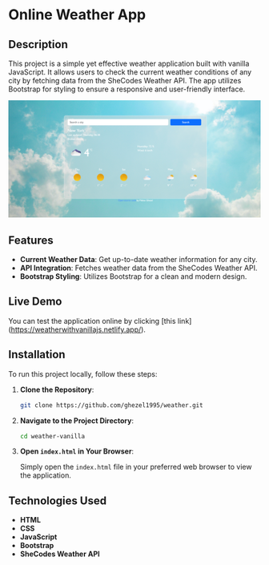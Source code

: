 # Online Weather App

## Description

This project is a simple yet effective weather application built with vanilla JavaScript. It allows users to check the current weather conditions of any city by fetching data from the SheCodes Weather API. The app utilizes Bootstrap for styling to ensure a responsive and user-friendly interface.

![preview](./images/preview.png)

## Features

- **Current Weather Data**: Get up-to-date weather information for any city.
- **API Integration**: Fetches weather data from the SheCodes Weather API.
- **Bootstrap Styling**: Utilizes Bootstrap for a clean and modern design.

## Live Demo

You can test the application online by clicking [this link] (https://weatherwithvanillajs.netlify.app/).

## Installation

To run this project locally, follow these steps:

1. **Clone the Repository**:

    ```bash
    git clone https://github.com/ghezel1995/weather.git
    ```

2. **Navigate to the Project Directory**:

    ```bash
    cd weather-vanilla
    ```

3. **Open `index.html` in Your Browser**:

    Simply open the `index.html` file in your preferred web browser to view the application.

## Technologies Used

- **HTML**
- **CSS**
- **JavaScript**
- **Bootstrap**
- **SheCodes Weather API**
